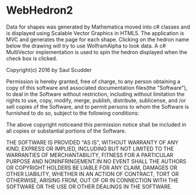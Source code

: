 # WebHedron2
Data for shapes was generated by Mathematica moved into c# classes and is displayed using Scalable Vector Graphics in HTML5. 
The application is MVC and generates the page for each shape. 
Clicking on the hedron name below the drawing will try to use WolframAlpha to look data.
A c# MultiVector implementation is used to spin the hedron displayed when the check box is clicked.

Copyright(c) 2016 by Saul Scudder

Permission is hereby granted, free of charge, to any person obtaining a copy of this software and associated documentation files(the "Software"), to deal in the Software without restriction, including without limitation the rights to use, copy, modify, merge, publish, distribute, sublicense, and /or sell copies of the Software, and to permit persons to whom the Software is furnished to do so, subject to the following conditions:

The above copyright noticeand this permission notice shall be included in all copies or substantial portions of the Software.

THE SOFTWARE IS PROVIDED "AS IS", WITHOUT WARRANTY OF ANY KIND, EXPRESS OR IMPLIED, INCLUDING BUT NOT LIMITED TO THE WARRANTIES OF MERCHANTABILITY, FITNESS FOR A PARTICULAR PURPOSE AND NONINFRINGEMENT.IN NO EVENT SHALL THE AUTHORS OR COPYRIGHT HOLDERS BE LIABLE FOR ANY CLAIM, DAMAGES OR OTHER LIABILITY, WHETHER IN AN ACTION OF CONTRACT, TORT OR OTHERWISE, ARISING FROM, OUT OF OR IN CONNECTION WITH THE SOFTWARE OR THE USE OR OTHER DEALINGS IN THE SOFTWARE.


